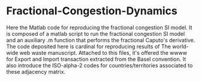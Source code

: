 # Fractional-Congestion-Dynamics
Here the Matlab code for reproducing the fractional congestion SI model.
It is composed of a matlab script to run the fractional congestion SI model and an auxiliary .m function that performs the fractional Caputo's derivative.
The code deposited here is cardinal for reproducing results of The world-wide web waste manuscript.
Attached to this files, it's offered the wwww for Export and Import transaction extracted from the Basel convention. It also introduce the ISO-alpha-2 codes for countries/territories associated to these adjacency matrix.
